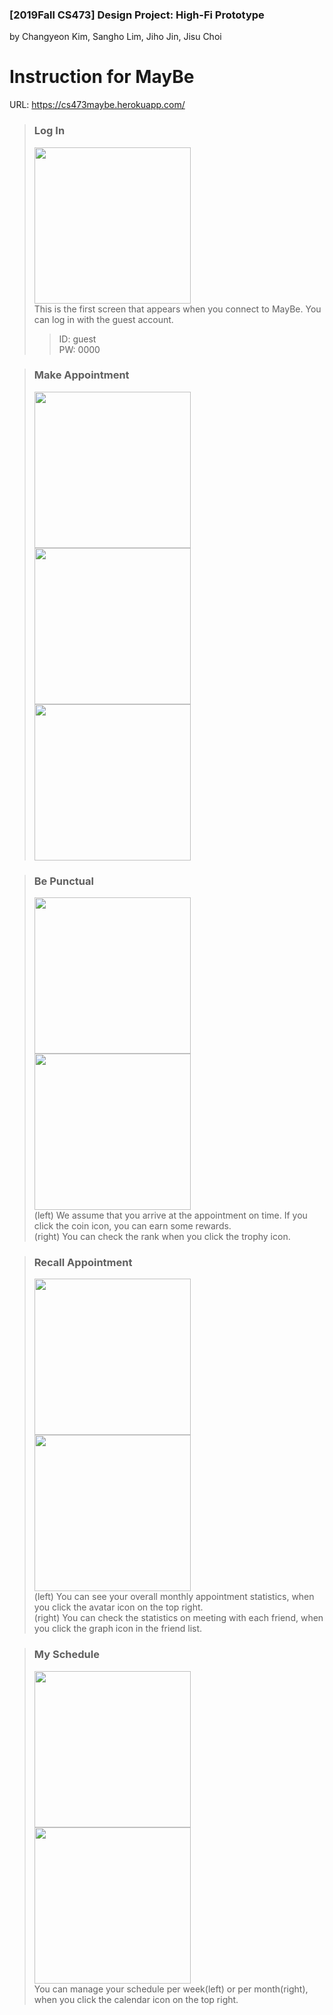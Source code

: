 ### [2019Fall CS473] <b>Design Project: High-Fi Prototype</b><br>
by Changyeon Kim, Sangho Lim, Jiho Jin, Jisu Choi
# Instruction for <b>MayBe</b>

URL: https://cs473maybe.herokuapp.com/

>### <b>Log In</b>
> <img src="./screenshots/login.jpeg" width="250"/><br>
> This is the first screen that appears when you connect to MayBe. You can log in with the guest account.<br>
>>ID: guest<br>
>>PW: 0000<br>


>### <b>Make Appointment</b>
> <img src="./screenshots/friend_list.jpeg" width="250"/>
> <img src="./screenshots/drag_timeslot.jpeg" width="250"/>
> <img src="./screenshots/upcoming_list.jpeg" width="250"/>

>### <b>Be Punctual</b>
> <img src="./screenshots/reward_get.jpeg" width="250"/>
> <img src="./screenshots/reward_20.jpeg" width="250"/><br>
> (left) We assume that you arrive at the appointment on time. If you click the coin icon, you can earn some rewards.<br>
> (right) You can check the rank when you click the trophy icon.

>### <b>Recall Appointment</b>
> <img src="./screenshots/statistics_monthly.jpeg" width="250"/>
> <img src="./screenshots/statistics_friend.jpeg" width="250"/><br>
> (left) You can see your overall monthly appointment statistics, when you click the avatar icon on the top right.<br>
> (right) You can check the statistics on meeting with each friend, when you click the graph icon in the friend list.

> ### <b>My Schedule</b>
> <img src="./screenshots/schedule_weekly.jpeg" width="250"/>
> <img src="./screenshots/schedule_monthly.jpeg" width="250"/><br>
> You can manage your schedule per week(left) or per month(right), when you click the calendar icon on the top right.
